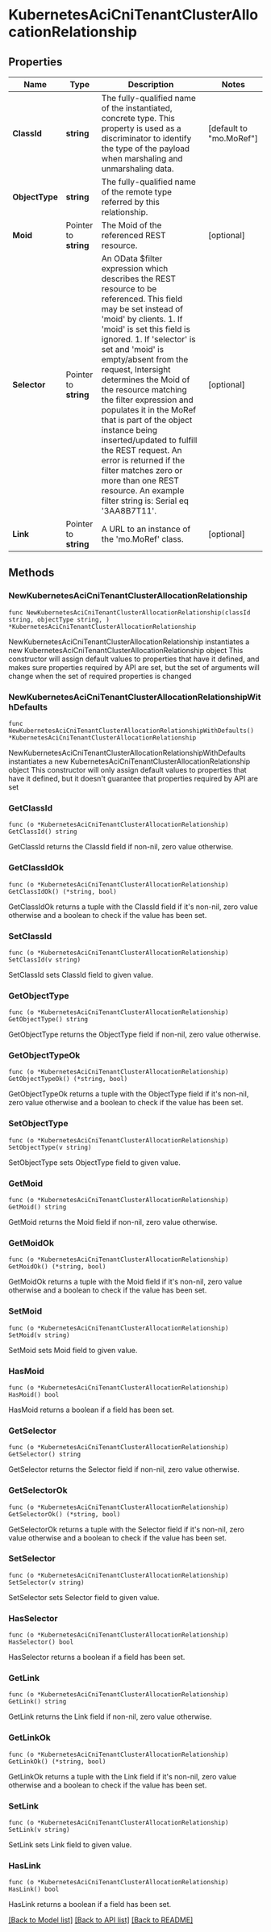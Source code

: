 # KubernetesAciCniTenantClusterAllocationRelationship

## Properties

Name | Type | Description | Notes
------------ | ------------- | ------------- | -------------
**ClassId** | **string** | The fully-qualified name of the instantiated, concrete type. This property is used as a discriminator to identify the type of the payload when marshaling and unmarshaling data. | [default to "mo.MoRef"]
**ObjectType** | **string** | The fully-qualified name of the remote type referred by this relationship. | 
**Moid** | Pointer to **string** | The Moid of the referenced REST resource. | [optional] 
**Selector** | Pointer to **string** | An OData $filter expression which describes the REST resource to be referenced. This field may be set instead of &#39;moid&#39; by clients. 1. If &#39;moid&#39; is set this field is ignored. 1. If &#39;selector&#39; is set and &#39;moid&#39; is empty/absent from the request, Intersight determines the Moid of the resource matching the filter expression and populates it in the MoRef that is part of the object instance being inserted/updated to fulfill the REST request. An error is returned if the filter matches zero or more than one REST resource. An example filter string is: Serial eq &#39;3AA8B7T11&#39;. | [optional] 
**Link** | Pointer to **string** | A URL to an instance of the &#39;mo.MoRef&#39; class. | [optional] 

## Methods

### NewKubernetesAciCniTenantClusterAllocationRelationship

`func NewKubernetesAciCniTenantClusterAllocationRelationship(classId string, objectType string, ) *KubernetesAciCniTenantClusterAllocationRelationship`

NewKubernetesAciCniTenantClusterAllocationRelationship instantiates a new KubernetesAciCniTenantClusterAllocationRelationship object
This constructor will assign default values to properties that have it defined,
and makes sure properties required by API are set, but the set of arguments
will change when the set of required properties is changed

### NewKubernetesAciCniTenantClusterAllocationRelationshipWithDefaults

`func NewKubernetesAciCniTenantClusterAllocationRelationshipWithDefaults() *KubernetesAciCniTenantClusterAllocationRelationship`

NewKubernetesAciCniTenantClusterAllocationRelationshipWithDefaults instantiates a new KubernetesAciCniTenantClusterAllocationRelationship object
This constructor will only assign default values to properties that have it defined,
but it doesn't guarantee that properties required by API are set

### GetClassId

`func (o *KubernetesAciCniTenantClusterAllocationRelationship) GetClassId() string`

GetClassId returns the ClassId field if non-nil, zero value otherwise.

### GetClassIdOk

`func (o *KubernetesAciCniTenantClusterAllocationRelationship) GetClassIdOk() (*string, bool)`

GetClassIdOk returns a tuple with the ClassId field if it's non-nil, zero value otherwise
and a boolean to check if the value has been set.

### SetClassId

`func (o *KubernetesAciCniTenantClusterAllocationRelationship) SetClassId(v string)`

SetClassId sets ClassId field to given value.


### GetObjectType

`func (o *KubernetesAciCniTenantClusterAllocationRelationship) GetObjectType() string`

GetObjectType returns the ObjectType field if non-nil, zero value otherwise.

### GetObjectTypeOk

`func (o *KubernetesAciCniTenantClusterAllocationRelationship) GetObjectTypeOk() (*string, bool)`

GetObjectTypeOk returns a tuple with the ObjectType field if it's non-nil, zero value otherwise
and a boolean to check if the value has been set.

### SetObjectType

`func (o *KubernetesAciCniTenantClusterAllocationRelationship) SetObjectType(v string)`

SetObjectType sets ObjectType field to given value.


### GetMoid

`func (o *KubernetesAciCniTenantClusterAllocationRelationship) GetMoid() string`

GetMoid returns the Moid field if non-nil, zero value otherwise.

### GetMoidOk

`func (o *KubernetesAciCniTenantClusterAllocationRelationship) GetMoidOk() (*string, bool)`

GetMoidOk returns a tuple with the Moid field if it's non-nil, zero value otherwise
and a boolean to check if the value has been set.

### SetMoid

`func (o *KubernetesAciCniTenantClusterAllocationRelationship) SetMoid(v string)`

SetMoid sets Moid field to given value.

### HasMoid

`func (o *KubernetesAciCniTenantClusterAllocationRelationship) HasMoid() bool`

HasMoid returns a boolean if a field has been set.

### GetSelector

`func (o *KubernetesAciCniTenantClusterAllocationRelationship) GetSelector() string`

GetSelector returns the Selector field if non-nil, zero value otherwise.

### GetSelectorOk

`func (o *KubernetesAciCniTenantClusterAllocationRelationship) GetSelectorOk() (*string, bool)`

GetSelectorOk returns a tuple with the Selector field if it's non-nil, zero value otherwise
and a boolean to check if the value has been set.

### SetSelector

`func (o *KubernetesAciCniTenantClusterAllocationRelationship) SetSelector(v string)`

SetSelector sets Selector field to given value.

### HasSelector

`func (o *KubernetesAciCniTenantClusterAllocationRelationship) HasSelector() bool`

HasSelector returns a boolean if a field has been set.

### GetLink

`func (o *KubernetesAciCniTenantClusterAllocationRelationship) GetLink() string`

GetLink returns the Link field if non-nil, zero value otherwise.

### GetLinkOk

`func (o *KubernetesAciCniTenantClusterAllocationRelationship) GetLinkOk() (*string, bool)`

GetLinkOk returns a tuple with the Link field if it's non-nil, zero value otherwise
and a boolean to check if the value has been set.

### SetLink

`func (o *KubernetesAciCniTenantClusterAllocationRelationship) SetLink(v string)`

SetLink sets Link field to given value.

### HasLink

`func (o *KubernetesAciCniTenantClusterAllocationRelationship) HasLink() bool`

HasLink returns a boolean if a field has been set.


[[Back to Model list]](../README.md#documentation-for-models) [[Back to API list]](../README.md#documentation-for-api-endpoints) [[Back to README]](../README.md)


